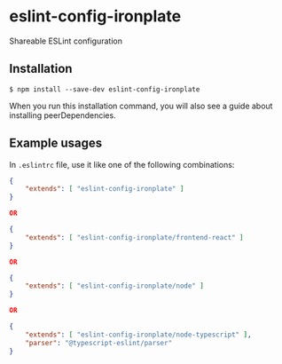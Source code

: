 # eslint-config-ironplate
Shareable ESLint configuration

## Installation
`$ npm install --save-dev eslint-config-ironplate`

When you run this installation command, you will also see a guide about installing peerDependencies.

## Example usages
In `.eslintrc` file, use it like one of the following combinations:
```json
{
    "extends": [ "eslint-config-ironplate" ]
}

OR

{
    "extends": [ "eslint-config-ironplate/frontend-react" ]
}

OR

{
    "extends": [ "eslint-config-ironplate/node" ]
}

OR

{
    "extends": [ "eslint-config-ironplate/node-typescript" ],
    "parser": "@typescript-eslint/parser"
}


```
